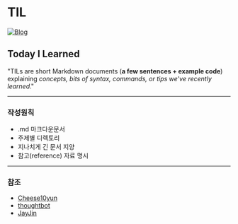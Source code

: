 # TIL
[![Blog](https://img.shields.io/badge/blog-leedh.github.io-brightgreen)](https://leedh.github.io/)

## Today I Learned

"TILs are short Markdown documents (**a few sentences + example code**) explaining *concepts, bits of syntax, commands, or tips we've recently learned*."

- - - - - - - - - - - - - - - -

### 작성원칙
+ .md 마크다운문서
+ 주제별 디렉토리
+ 지나치게 긴 문서 지양
+ 참고(reference) 자료 명시




- - - - - - - - - - - - - - - - -
### 참조
+ [Cheese10yun](https://github.com/cheese10yun/TIL)
+ [thoughtbot](https://github.com/thoughtbot/til#today-i-learned, "thoughtbot link")
+ [JayJin](https://github.com/milooy/TIL, "JayJin link")
